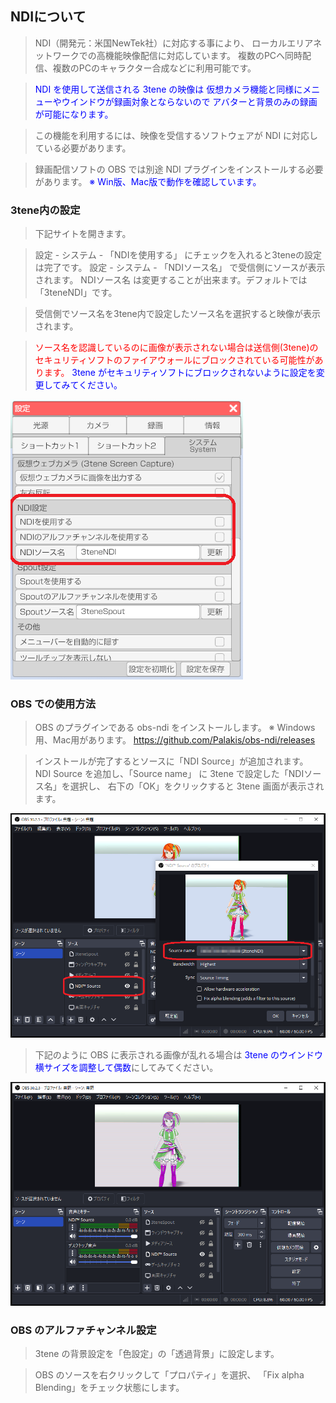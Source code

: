 ## NDIについて

>NDI（開発元：米国NewTek社）に対応する事により、
>ローカルエリアネットワークでの高機能映像配信に対応しています。
>複数のPCへ同時配信、複数のPCのキャラクター合成などに利用可能です。

><font color="Blue">NDI を使用して送信される 3tene の映像は
>仮想カメラ機能と同様にメニューやウインドウが録画対象とならないので
>アバターと背景のみの録画が可能になります。</font>

>この機能を利用するには、映像を受信するソフトウェアが
>NDI に対応している必要があります。

>録画配信ソフトの OBS では別途 NDI プラグインをインストールする必要があります。
><font color="Blue">※ Win版、Mac版で動作を確認しています。</font>

### 3tene内の設定

>下記サイトを開きます。

>設定 - システム - 「NDIを使用する」 にチェックを入れると3teneの設定は完了です。
>設定 - システム - 「NDIソース名」 で受信側にソースが表示されます。
>NDIソース名 は変更することが出来ます。デフォルトでは「3teneNDI」です。

>受信側でソース名を3tene内で設定したソース名を選択すると映像が表示されます。

><font color="Red">ソース名を認識しているのに画像が表示されない場合は送信側(3tene)の
>セキュリティソフトのファイアウォールにブロックされている可能性があります。</font>
><font color="Blue">3tene がセキュリティソフトにブロックされないように設定を変更してみてください。</font>


<img src="image/NDI_1.png">


### OBS での使用方法

>OBS のプラグインである obs-ndi をインストールします。
>※ Windows用、Mac用があります。
>https://github.com/Palakis/obs-ndi/releases
 
>インストールが完了するとソースに「NDI Source」が追加されます。
>NDI Source を追加し、「Source name」 に 3tene で設定した「NDIソース名」を選択し、
>右下の「OK」をクリックすると 3tene 画面が表示されます。

<img src="image/NDI_2.png">


>下記のように OBS に表示される画像が乱れる場合は
><font color="Blue">3tene のウインドウ横サイズを調整して偶数</font>にしてみてください。

<img src="image/NDI_3.png">


### OBS のアルファチャンネル設定

>3tene の背景設定を「色設定」の「透過背景」に設定します。

>OBS のソースを右クリックして「プロパティ」を選択、
>「Fix alpha Blending」をチェック状態にします。

